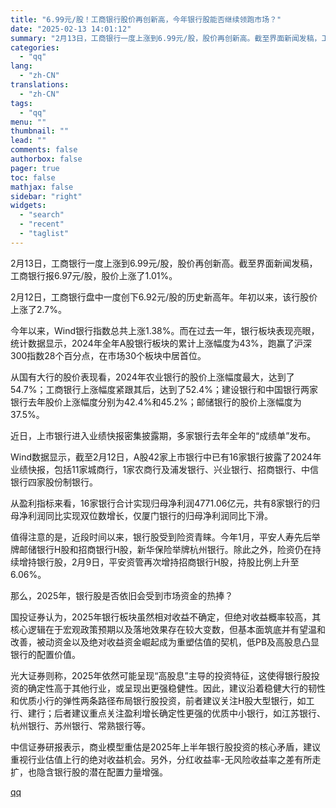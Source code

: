 ```yaml
---
title: "6.99元/股！工商银行股价再创新高，今年银行股能否继续领跑市场？"
date: "2025-02-13 14:01:12"
summary: "2月13日，工商银行一度上涨到6.99元/股，股价再创新高。截至界面新闻发稿，工商银行报6.97元/..."
categories:
  - "qq"
lang:
  - "zh-CN"
translations:
  - "zh-CN"
tags:
  - "qq"
menu: ""
thumbnail: ""
lead: ""
comments: false
authorbox: false
pager: true
toc: false
mathjax: false
sidebar: "right"
widgets:
  - "search"
  - "recent"
  - "taglist"
---
```


2月13日，工商银行一度上涨到6.99元/股，股价再创新高。截至界面新闻发稿，工商银行报6.97元/股，股价上涨了1.01%。

2月12日，工商银行盘中一度创下6.92元/股的历史新高年。年初以来，该行股价上涨了2.7%。

今年以来，Wind银行指数总共上涨1.38%。而在过去一年，银行板块表现亮眼，统计数据显示，2024年全年A股银行板块的累计上涨幅度为43%，跑赢了沪深300指数28个百分点，在市场30个板块中居首位。

从国有大行的股价表现看，2024年农业银行的股价上涨幅度最大，达到了54.7%；工商银行上涨幅度紧跟其后，达到了52.4%；建设银行和中国银行两家银行去年股价上涨幅度分别为42.4%和45.2%；邮储银行的股价上涨幅度为37.5%。

近日，上市银行进入业绩快报密集披露期，多家银行去年全年的“成绩单”发布。

Wind数据显示，截至2月12日，A股42家上市银行中已有16家银行披露了2024年业绩快报，包括11家城商行，1家农商行及浦发银行、兴业银行、招商银行、中信银行四家股份制银行。

从盈利指标来看，16家银行合计实现归母净利润4771.06亿元，共有8家银行的归母净利润同比实现双位数增长，仅厦门银行的归母净利润同比下滑。

值得注意的是，近段时间以来，银行股受到险资青睐。今年1月，平安人寿先后举牌邮储银行H股和招商银行H股，新华保险举牌杭州银行。除此之外，险资仍在持续增持银行股，2月9日，平安资管再次增持招商银行H股，持股比例上升至6.06%。

那么，2025年，银行股是否依旧会受到市场资金的热捧？

国投证券认为，2025年银行板块虽然相对收益不确定，但绝对收益概率较高，其核心逻辑在于宏观政策预期以及落地效果存在较大变数，但基本面筑底并有望温和改善，被动资金以及绝对收益资金崛起成为重塑估值的契机，低PB及高股息凸显银行的配置价值。

光大证券则称，2025年依然可能呈现“高股息”主导的投资特征，这使得银行股投资的确定性高于其他行业，或呈现出更强稳健性。因此，建议沿着稳健大行的韧性和优质小行的弹性两条路径布局银行股投资，前者建议关注H股大型银行，如工行、建行；后者建议重点关注盈利增长确定性更强的优质中小银行，如江苏银行、杭州银行、苏州银行、常熟银行等。

中信证券研报表示，商业模型重估是2025年上半年银行股投资的核心矛盾，建议重视行业估值上行的绝对收益机会。另外，分红收益率-无风险收益率之差有所走扩，也隐含银行股的潜在配置力量增强。

[qq](https://new.qq.com/rain/a/20250213A04GCU00)

